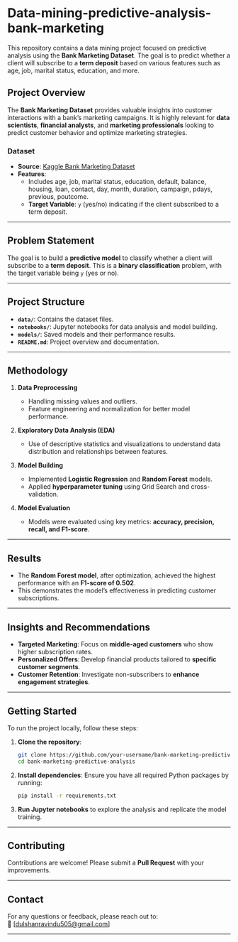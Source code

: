 # Data-mining-predictive-analysis-bank-marketing

This repository contains a data mining project focused on predictive analysis using the **Bank Marketing Dataset**. The goal is to predict whether a client will subscribe to a **term deposit** based on various features such as age, job, marital status, education, and more.

## Project Overview

The **Bank Marketing Dataset** provides valuable insights into customer interactions with a bank’s marketing campaigns. It is highly relevant for **data scientists**, **financial analysts**, and **marketing professionals** looking to predict customer behavior and optimize marketing strategies. 

### Dataset

- **Source**: [Kaggle Bank Marketing Dataset](https://www.kaggle.com/discussions/accomplishments/510365)  
- **Features**:  
  - Includes age, job, marital status, education, default, balance, housing, loan, contact, day, month, duration, campaign, pdays, previous, poutcome.  
  - **Target Variable**: `y` (yes/no) indicating if the client subscribed to a term deposit.

---

## Problem Statement

The goal is to build a **predictive model** to classify whether a client will subscribe to a **term deposit**. This is a **binary classification** problem, with the target variable being `y` (yes or no).

---

## Project Structure

- **`data/`**: Contains the dataset files.
- **`notebooks/`**: Jupyter notebooks for data analysis and model building.
- **`models/`**: Saved models and their performance results.
- **`README.md`**: Project overview and documentation.

---

## Methodology

1. **Data Preprocessing**  
   - Handling missing values and outliers.  
   - Feature engineering and normalization for better model performance.  

2. **Exploratory Data Analysis (EDA)**  
   - Use of descriptive statistics and visualizations to understand data distribution and relationships between features.

3. **Model Building**  
   - Implemented **Logistic Regression** and **Random Forest** models.  
   - Applied **hyperparameter tuning** using Grid Search and cross-validation.  

4. **Model Evaluation**  
   - Models were evaluated using key metrics: **accuracy, precision, recall, and F1-score**.

---

## Results

- The **Random Forest model**, after optimization, achieved the highest performance with an **F1-score of 0.502**.
- This demonstrates the model’s effectiveness in predicting customer subscriptions.

---

## Insights and Recommendations

- **Targeted Marketing**: Focus on **middle-aged customers** who show higher subscription rates.
- **Personalized Offers**: Develop financial products tailored to **specific customer segments**.
- **Customer Retention**: Investigate non-subscribers to **enhance engagement strategies**.

---

## Getting Started

To run the project locally, follow these steps:

1. **Clone the repository**:
   ```bash
   git clone https://github.com/your-username/bank-marketing-predictive-analysis.git
   cd bank-marketing-predictive-analysis
   ```

2. **Install dependencies**: Ensure you have all required Python packages by running:
   ```bash
   pip install -r requirements.txt
   ```

3. **Run Jupyter notebooks** to explore the analysis and replicate the model training.

---

## Contributing

Contributions are welcome! Please submit a **Pull Request** with your improvements.

---

## Contact

For any questions or feedback, please reach out to:  
📧 [dulshanravindu505@gmail.com]

---

